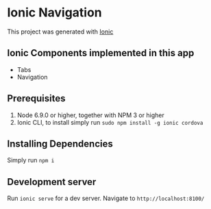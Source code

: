 # Ionic Navigation

This project was generated with [Ionic](http://ionicframework.com/docs/)

## Ionic Components implemented in this app
+ Tabs
+ Navigation

## Prerequisites
1. Node 6.9.0 or higher, together with NPM 3 or higher
2. Ionic CLI, to install simply run `sudo npm install -g ionic cordova`

## Installing Dependencies
Simply run `npm i`

## Development server
Run `ionic serve` for a dev server. Navigate to `http://localhost:8100/`
